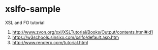 # xslfo-sample

XSL and FO tutorial

1. http://www.zvon.org/xxl/XSLTutorial/Books/Output/contents.html#id1
1. https://w3schools.sinsixx.com/xslfo/default.asp.htm
1. http://www.renderx.com/tutorial.html
